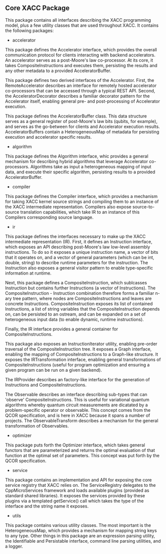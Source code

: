 Core XACC Package
-----------------

This package contains all interfaces describing the XACC programming
model, plus a few utility classes that are used throughout XACC. It contains the
following packages:

* accelerator

This package defines the Accelerator interface, which provides the overall
communication protocol for clients interacting with backend accelerators. An
accelerator serves as a post-Moore's law co-processor. At its core, it takes
CompositeInstructions and executes them, persisting the results and any other
metadata to a provided AcceleratorBuffer.

This package defines two derived interfaces of the Accelerator. First, the RemoteAccelerator
describes an interface for remotely hosted accelerator co-processors that can
be accessed through a typical REST API. Second, the AcceleratorDecorator describes
a familiar decorator pattern for the Accelerator itself, enabling general
pre- and post-processing of Accelerator execution.

This package defines the AcceleratorBuffer class. This data structure serves as
a general register of post-Moore's law bits (qubits, for example), and serves as
the go-between for clients and Accelerator execution results. AcceleratorBuffers
contain a HeterogeneousMap of metadata for persisting execution and accelerator
 specific results.

* algorithm

This package defines the Algorithm interface, whic provides a general mechanism for
describing hybrid algorithms that leverage Accelerator co-processors. Algorithms take
as input a heterogeneous mapping of input data, and execute their specific algorithm,
persisting results to a provided AcceleratorBuffer.

* compiler

This package defines the Compiler interface, which provides a mechanism for taking XACC
kernel source strings and compiling them to an instance of the XACC intermediate representation.
Compilers also expose source-to-source translation capabilities, which take IR to an
instance of this Compilers corresponding source language.

* ir

This package defines the interfaces necessary to make up the XACC intermediate representation (IR).
First, it defines an Instruction interface, which exposes an API describing post-Moore's law low-level
assembly instructions. To do so it exposes a unique instruction name, a vector of bits that it
operates on, and a vector of general parameters (which can be int, double, string) to describe
runtime parameters for the instruction. The Instruction also exposes a general visitor pattern to enable
type-specific information at runtime.

Next, this package defines a CompositeInstruction, which sublcasses
Instruction but contains further Instructions (a vector of Instructions). The CompositeInstruction - Instruction
combination therefore forms a familiar n-ary tree pattern, where nodes are CompositeInstructions and leaves
are concrete Instructions. CompositeInstruction exposes its list of contained Instructions, a list of
string variables that the CompositeInstruction depends on, can be persisted to an ostream,
and can be expanded on a set of heterogeneous input data (to enable dynamic, runtime instructions).

Finally, the IR interface provides a general container for CompositeInstructions.

This package also exposes an InstructionIterator utility, enabling pre-order traversal of the CompositeInstruction tree. It exposes
a Graph interface, enabling the mapping of CompositeInstructions to a Graph-like structure. It exposes
the IRTransformation interface, enabling general transformations of CompositeInstructions (useful for program
optimization and ensuring a given program can be run on a given backend).

The IRProvider describes an factory-like interface for the generation of Instructions and CompositeInstructions.

The Observable describes an interface describing sub-types that can 'observe' CompositeInstructions. This is
useful for variational quantum algorithms whereby quantum circuit measurements are dicatated
by a problem-specific operator or observable. This concept comes from the QCOR specification, and is
 here in XACC because it spans a number of projects. The ObservableTransform describes a mechanism for
the general transformation of Observables.

* optimizer

This package puts forth the Optimizer interface, which takes general functors that are
parameterized and returns the optimal evaluation of that function at the
optimal set of parameters. This concept was put forth by the QCOR specification.

* service

This package contains an implementation and API for exposing the core service registry
that XACC relies on. The ServiceRegistry delegates to the CppMicroServices framework and
loads available plugins (provided as standard shared libraries). It exposes the services
provided by these plugins via a templated getService() call which takes the type of the interface
and the string name it exposes.

* utils

This package contains various utility classes. The most important is the HeterogeneousMap, which
provides a mechanism for mapping string keys to any type. Other things in this package are
an expression parsing utility, the Identifiable and Persistable interface, command line parsing
utilities, and a logger.